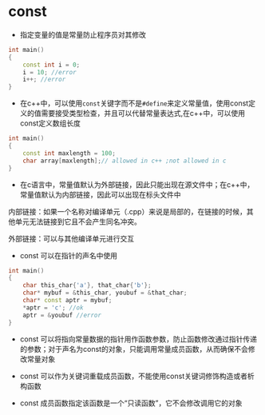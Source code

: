 # const

- 指定变量的值是常量防止程序员对其修改

```c++
int main()
{
    const int i = 0;
    i = 10; //error
    i++; //error
}
```
- 在c++中，可以使用`const`关键字而不是`#define`来定义常量值，使用const定义的值需要接受类型检查，并且可以代替常量表达式,在c++中，可以使用const定义数组长度
```c++
int main()
{
    const int maxlength = 100;
    char array[maxlength];// allowed in c++ ;not allowed in c
}
```
- 在c语言中，常量值默认为外部链接，因此只能出现在源文件中；在c++中，常量值默认为内部链接，因此可以出现在标头文件中

内部链接：如果一个名称对编译单元（.cpp）来说是局部的，在链接的时候，其他单元无法链接到它且不会产生同名冲突。

外部链接：可以与其他编译单元进行交互

- const 可以在指针的声名中使用

```c++
int main()
{
    char this_char{'a'}, that_char{'b'};
    char* mybuf = &this_char, youbuf = &that_char;
    char* const aptr = mybuf;
    *aptr = 'c'; //ok
    aptr = &youbuf //error
}
```

- const 可以将指向常量数据的指针用作函数参数，防止函数修改通过指针传递的参数；对于声名为const的对象，只能调用常量成员函数，从而确保不会修改常量对象

- const 可以作为关键词重载成员函数，不能使用const关键词修饰构造或者析构函数

- const 成员函数指定该函数是一个“只读函数”，它不会修改调用它的对象

